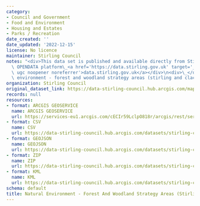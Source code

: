 ```yaml
---
category:
- Council and Government
- Food and Environment
- Housing and Estates
- Parks / Recreation
date_created: ''
date_updated: '2022-12-15'
license: No licence
maintainer: Stirling Council
notes: "<div>This data set is published and available directly from Stirling Council's\
  \ OPENDATA platform\_<a href='https://data.stirling.gov.uk' target='_blank' rel='nofollow\
  \ ugc noopener noreferrer'>data.stirling.gov.uk</a></div>\n<div>\_</div>\n<div>natural\
  \ environment - forest and woodland strategy areas (stirling and clacks)<br /></div>"
organization: Stirling Council
original_dataset_link: https://data-stirling-council.hub.arcgis.com/maps/stirling-council::natural-environment-forest-and-woodland-strategy-areas-stirling-and-clacks
records: null
resources:
- format: ARCGIS GEOSERVICE
  name: ARCGIS GEOSERVICE
  url: https://services-eu1.arcgis.com/cECIr59LclpO818r/arcgis/rest/services/forest_and_woodland_strategy/FeatureServer/3
- format: CSV
  name: CSV
  url: https://data-stirling-council.hub.arcgis.com/datasets/stirling-council::natural-environment-forest-and-woodland-strategy-areas-stirling-and-clacks.csv?outSR=%7B%22latestWkid%22%3A27700%2C%22wkid%22%3A27700%7D
- format: GEOJSON
  name: GEOJSON
  url: https://data-stirling-council.hub.arcgis.com/datasets/stirling-council::natural-environment-forest-and-woodland-strategy-areas-stirling-and-clacks.geojson?outSR=%7B%22latestWkid%22%3A27700%2C%22wkid%22%3A27700%7D
- format: ZIP
  name: ZIP
  url: https://data-stirling-council.hub.arcgis.com/datasets/stirling-council::natural-environment-forest-and-woodland-strategy-areas-stirling-and-clacks.zip?outSR=%7B%22latestWkid%22%3A27700%2C%22wkid%22%3A27700%7D
- format: KML
  name: KML
  url: https://data-stirling-council.hub.arcgis.com/datasets/stirling-council::natural-environment-forest-and-woodland-strategy-areas-stirling-and-clacks.kml?outSR=%7B%22latestWkid%22%3A27700%2C%22wkid%22%3A27700%7D
schema: default
title: Natural Environment - Forest And Woodland Strategy Areas (Stirling And Clacks)
---
```

